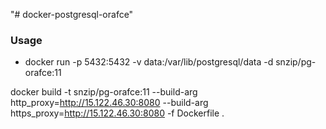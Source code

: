 "# docker-postgresql-orafce" 



### Usage

- docker run  -p 5432:5432 -v data:/var/lib/postgresql/data -d snzip/pg-orafce:11


 docker build -t snzip/pg-orafce:11  --build-arg http_proxy=http://15.122.46.30:8080 --build-arg https_proxy=http://15.122.46.30:8080  -f Dockerfile .